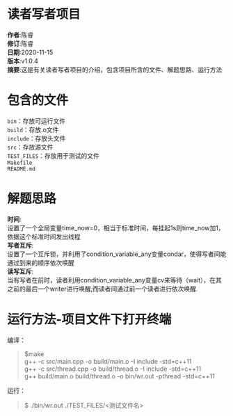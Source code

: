 # 读者写者项目
**作者**:陈睿   
**修订**:陈睿   
**日期**:2020-11-15   
**版本**:v1.0.4   
**摘要**:这是有关读者写者项目的介绍，包含项目所含的文件、解题思路、运行方法
# 包含的文件   
`bin`：存放可运行文件   
`build`：存放.o文件   
`include`：存放头文件   
`src`：存放源文件   
`TEST_FILES`：存放用于测试的文件   
`Makefile`   
`README.md`   
# 解题思路
**时间**:   
设置了一个全局变量time_now=0，相当于标准时间，每挂起1s则time_now加1，依据这个标准时间发出线程   
**写者互斥**:   
设置了一个互斥锁，并利用了condition_variable_any变量condar，使得写者间能通过到来的顺序依次唤醒   
**读写互斥**:   
当有写者在前时，读者利用condition_variable_any变量cv来等待（wait），在其之前的最后一个writer进行唤醒;而读者间通过前一个读者进行依次唤醒   
# 运行方法-项目文件下打开终端
编译：
>$make    
>g++ -c src/main.cpp -o build/main.o -I include  -std=c++11   
>g++ -c src/thread.cpp -o build/thread.o -I include -std=c++11    
>g++ build/main.o build/thread.o -o bin/wr.out -pthread -std=c++11    

运行：   
>$ ./bin/wr.out ./TEST_FILES/<测试文件名>   
